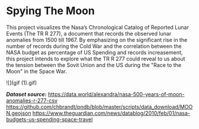 # Spying The Moon


This project visualizes the Nasa’s Chronological Catalog of Reported Lunar Events (The TR R 277), a document that records the observed lunar anomalies from 1500 till 1967. By emphasizing on the significant rise in the number of records during the Cold War and the correlation between the NASA budget as percentage of US Spending and records increasement, this project intends to explore what the TR R 277 could reveal to us about the tension between the Sovit Union and the US during the "Race to the Moon" in the Space War.

![](gif (1).gif)

***Dataset source:***
https://data.world/alexandra/nasa-500-years-of-moon-anomalies-r-277-csv
https://github.com/chbrandt/pndb/blob/master/scripts/data_download/MOON.geojson
https://www.theguardian.com/news/datablog/2010/feb/01/nasa-budgets-us-spending-space-travel
